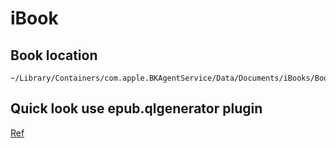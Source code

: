 # iBook

## Book location

```
~/Library/Containers/com.apple.BKAgentService/Data/Documents/iBooks/Books
```

## Quick look use epub.qlgenerator plugin

[Ref](https://github.com/jaketmp/ePub-quicklook)

